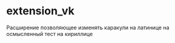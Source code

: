 # extension_vk
Расширение позволяющее изменять каракули на латинице на осмысленный тест на кириллице

